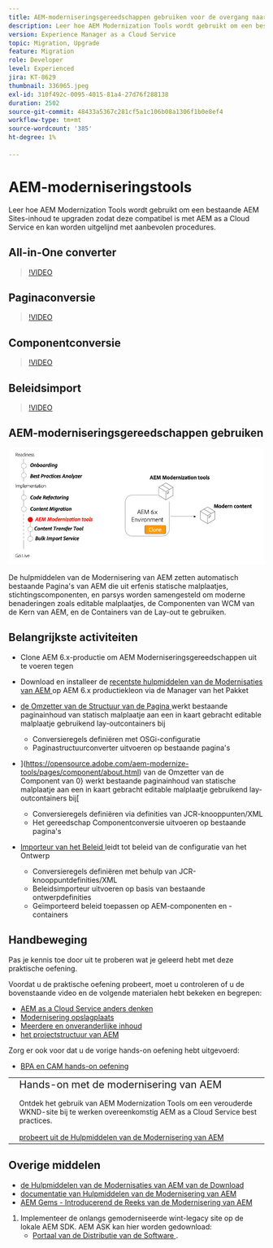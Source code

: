 ```yaml
---
title: AEM-moderniseringsgereedschappen gebruiken voor de overgang naar AEM as a Cloud Service
description: Leer hoe AEM Modernization Tools wordt gebruikt om een bestaand AEM project en inhoud te bevorderen om AEM as a Cloud Service compatibel te zijn.
version: Experience Manager as a Cloud Service
topic: Migration, Upgrade
feature: Migration
role: Developer
level: Experienced
jira: KT-8629
thumbnail: 336965.jpeg
exl-id: 310f492c-0095-4015-81a4-27d76f288138
duration: 2502
source-git-commit: 48433a5367c281cf5a1c106b08a1306f1b0e8ef4
workflow-type: tm+mt
source-wordcount: '385'
ht-degree: 1%

---
```



# AEM-moderniseringstools

Leer hoe AEM Modernization Tools wordt gebruikt om een bestaande AEM Sites-inhoud te upgraden zodat deze compatibel is met AEM as a Cloud Service en kan worden uitgelijnd met aanbevolen procedures.

## All-in-One converter

>[!VIDEO](https://video.tv.adobe.com/v/338802?quality=12&learn=on)

## Paginaconversie

>[!VIDEO](https://video.tv.adobe.com/v/338799?quality=12&learn=on)

## Componentconversie

>[!VIDEO](https://video.tv.adobe.com/v/338788?quality=12&learn=on)

## Beleidsimport

>[!VIDEO](https://video.tv.adobe.com/v/338797?quality=12&learn=on)

## AEM-moderniseringsgereedschappen gebruiken

![ Levenscyclus van de Hulpmiddelen van de Modernisering van AEM ](./assets/aem-modernization-tools.png)

De hulpmiddelen van de Modernisering van AEM zetten automatisch bestaande Pagina&#39;s van AEM die uit erfenis statische malplaatjes, stichtingscomponenten, en parsys worden samengesteld om moderne benaderingen zoals editable malplaatjes, de Componenten van WCM van de Kern van AEM, en de Containers van de Lay-out te gebruiken.

## Belangrijkste activiteiten

+ Clone AEM 6.x-productie om AEM Moderniseringsgereedschappen uit te voeren tegen
+ Download en installeer de [ recentste hulpmiddelen van de Modernisaties van AEM ](https://github.com/adobe/aem-modernize-tools/releases/latest) op AEM 6.x productiekleon via de Manager van het Pakket

+ [ de Omzetter van de Structuur van de Pagina ](https://opensource.adobe.com/aem-modernize-tools/pages/structure/about.html) werkt bestaande paginainhoud van statisch malplaatje aan een in kaart gebracht editable malplaatje gebruikend lay-outcontainers bij
   + Conversieregels definiëren met OSGi-configuratie
   + Paginastructuurconverter uitvoeren op bestaande pagina&#39;s

+ ](https://opensource.adobe.com/aem-modernize-tools/pages/component/about.html) van de Omzetter van de Component van 0} werkt bestaande paginainhoud van statische malplaatje aan een in kaart gebracht editable malplaatje gebruikend lay-outcontainers bij[
   + Conversieregels definiëren via definities van JCR-knooppunten/XML
   + Het gereedschap Componentconversie uitvoeren op bestaande pagina&#39;s

+ [ Importeur van het Beleid ](https://opensource.adobe.com/aem-modernize-tools/pages/policy/about.html) leidt tot beleid van de configuratie van het Ontwerp
   + Conversieregels definiëren met behulp van JCR-knooppuntdefinities/XML
   + Beleidsimporteur uitvoeren op basis van bestaande ontwerpdefinities
   + Geïmporteerd beleid toepassen op AEM-componenten en -containers

## Handbeweging

Pas je kennis toe door uit te proberen wat je geleerd hebt met deze praktische oefening.

Voordat u de praktische oefening probeert, moet u controleren of u de bovenstaande video en de volgende materialen hebt bekeken en begrepen:

+ [AEM as a Cloud Service anders denken](./introduction.md)
+ [Modernisering opslagplaats](./repository-modernization.md)
+ [Meerdere en onveranderlijke inhoud](../../developing/basics/mutable-immutable.md)
+ [ het projectstructuur van AEM ](https://experienceleague.adobe.com/docs/experience-manager-cloud-service/implementing/developing/aem-project-content-package-structure.html)

Zorg er ook voor dat u de vorige hands-on oefening hebt uitgevoerd:

+ [BPA en CAM hands-on oefening](./bpa-and-cam.md#hands-on-exercise)

<table style="border-width:0">
    <tr>
        <td style="width:150px">
            <a  rel="noreferrer"
                target="_blank"
                href="https://github.com/adobe/aem-cloud-engineering-video-series-exercises/tree/session2-migration#bootcamp---session-2-migration-methodology"><img alt="Hands-on opslagplaats van GitHub" src="./assets/github.png"/>
            </a>        
        </td>
        <td style="width:100%;margin-bottom:1rem;">
            <div style="font-size:1.25rem;font-weight:400;">Hands-on met de modernisering van AEM</div>
            <p style="margin:1rem 0">
                Ontdek het gebruik van AEM Modernization Tools om een verouderde WKND-site bij te werken overeenkomstig AEM as a Cloud Service best practices.
            </p>
            <a  rel="noreferrer"
                target="_blank"
                href="https://github.com/adobe/aem-cloud-engineering-video-series-exercises/tree/session2-migration#bootcamp---session-2-migration-methodology" class="spectrum-Button spectrum-Button--primary spectrum-Button--sizeM">
                <span class="spectrum-Button-label has-no-wrap has-text-weight-bold"> probeert uit de Hulpmiddelen van de Modernisering van AEM </span>
            </a>
        </td>
    </tr>
</table>

## Overige middelen

+ [ de Hulpmiddelen van de Modernisaties van AEM van de Download ](https://github.com/adobe/aem-modernize-tools/releases/latest)
+ [ documentatie van Hulpmiddelen van de Modernisering van AEM ](https://opensource.adobe.com/aem-modernize-tools/)
+ [ AEM Gems - Introducerend de Reeks van de Modernisering van AEM ](https://helpx.adobe.com/experience-manager/kt/eseminars/gems/Introducing-the-AEM-Modernization-Suite.html)

1. Implementeer de onlangs gemoderniseerde wint-legacy site op de lokale AEM SDK. AEM ASK kan hier worden gedownload:
   + [ Portaal van de Distributie van de Software ](https://experience.adobe.com/#/downloads/content/software-distribution/en/general.html).
